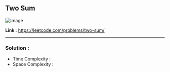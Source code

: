 ## Two Sum

![image](https://user-images.githubusercontent.com/23376002/225664646-5f028275-0051-4b8f-9d66-53b378341ac3.png)

**Link :** https://leetcode.com/problems/two-sum/

------------------------------------------------------------------------------------------------------------------------------------------------------


### Solution : 

- Time Complexity : 
- Space Complexity : 
